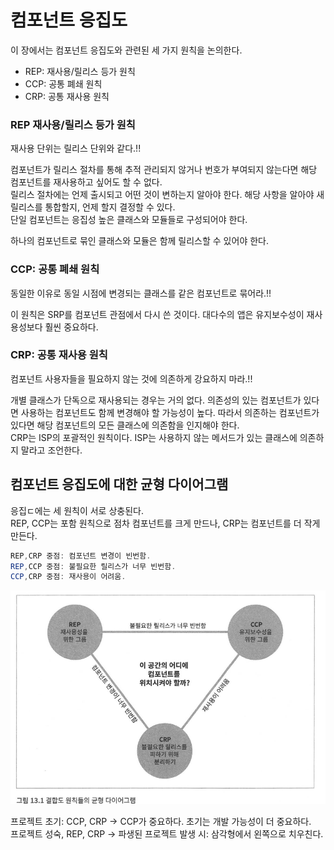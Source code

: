 # 컴포넌트 응집도
이 장에서는 컴포넌트 응집도와 관련된 세 가지 원칙을 논의한다.

* REP: 재사용/릴리스 등가 원칙
* CCP: 공통 폐쇄 원칙
* CRP: 공통 재사용 원칙

### REP 재사용/릴리스 등가 원칙
재사용 단위는 릴리스 단위와 같다.!!  

컴포넌트가 릴리스 절차를 통해 추적 관리되지 않거나 번호가 부여되지 않는다면 해당 컴포넌트를 재사용하고 싶어도
할 수 없다.  
릴리스 절차에는 언제 출시되고 어떤 것이 변하는지 알아야 한다. 해당 사항을 알아야 새 릴리스를 통합할지, 언제 할지
결정할 수 있다.  
단일 컴포넌트는 응집성 높은 클래스와 모듈들로 구성되어야 한다.    

하나의 컴포넌트로 묶인 클래스와 모듈은 함께 릴리스할 수 있어야 한다.  

### CCP: 공통 폐쇄 원칙
동일한 이유로 동일 시점에 변경되는 클래스를 같은 컴포넌트로 묶어라.!!

이 원칙은 SRP를 컴포넌트 관점에서 다시 쓴 것이다. 대다수의 앱은 유지보수성이 재사용성보다 훨씬 중요하다.  

### CRP: 공통 재사용 원칙
컴포넌트 사용자들을 필요하지 않는 것에 의존하게 강요하지 마라.!!  

개별 클래스가 단독으로 재사용되는 경우는 거의 없다. 
의존성의 있는 컴포넌트가 있다면 사용하는 컴포넌트도 함께 변경해야 할 가능성이 높다.
따라서 의존하는 컴포넌트가 있다면 해당 컴포넌트의 모든 클래스에 의존함을 인지해야 한다.  
CRP는 ISP의 포괄적인 원칙이다. ISP는 사용하지 않는 메서드가 있는 클래스에 의존하지 말라고 조언한다.  

## 컴포넌트 응집도에 대한 균형 다이어그램
응집ㄷ에는 세 원칙이 서로 상충된다.  
REP, CCP는 포함 원칙으로 점차 컴포넌트를 크게 만드나, CRP는 컴포넌트를 더 작게 만든다.  

```java
REP,CRP 중점: 컴포넌트 변경이 빈번함.  
REP,CCP 중점: 불필요한 릴리스가 너무 빈번함.  
CCP,CRP 중점: 재사용이 어려움.
```
![img.png](img.png)  

프로젝트 초기: CCP, CRP -> CCP가 중요하다. 초기는 개발 가능성이 더 중요하다.  
프로젝트 성숙, REP, CRP -> 파생된 프로젝트 발생 시: 삼각형에서 왼쪽으로 치우친다.